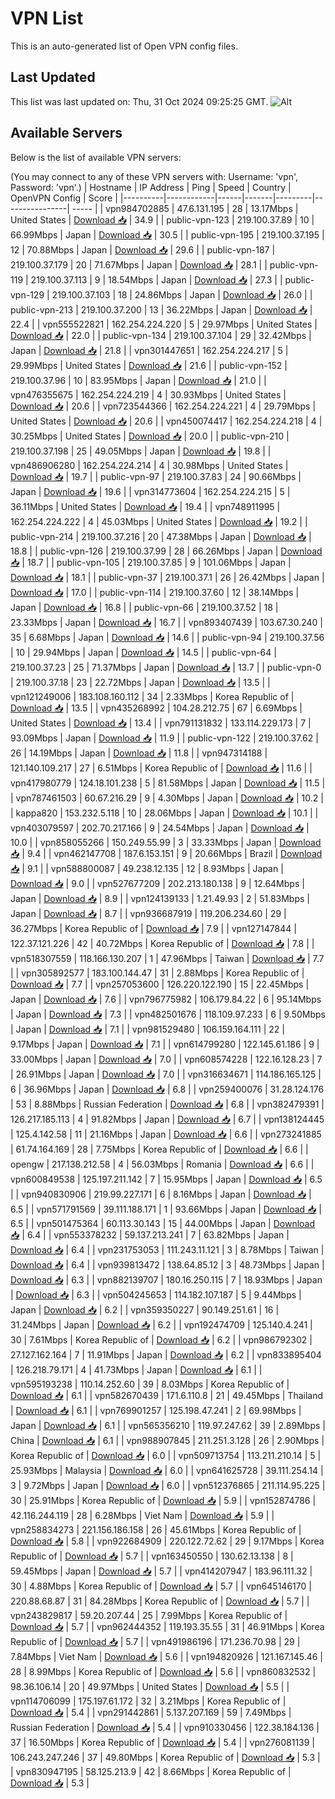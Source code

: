 # VPN List

This is an auto-generated list of Open VPN config files.

## Last Updated

This list was last updated on: Thu, 31 Oct 2024 09:25:25 GMT.
![Alt](https://repobeats.axiom.co/api/embed/186b98318ef1479477931607c1ad7d823f12451f.svg "Repobeats analytics image")

## Available Servers

Below is the list of available VPN servers:

(You may connect to any of these VPN servers with: Username: 'vpn', Password: 'vpn'.)
| Hostname | IP Address | Ping | Speed | Country | OpenVPN Config | Score |
|----------|------------|------|-------|---------|----------------| ----- |
| vpn984702885 | 47.6.131.195 | 28 | 13.17Mbps | United States | [Download 📥](./configs/server_0_US.ovpn) | 34.9 |
| public-vpn-123 | 219.100.37.89 | 10 | 66.99Mbps | Japan | [Download 📥](./configs/server_1_JP.ovpn) | 30.5 |
| public-vpn-195 | 219.100.37.195 | 12 | 70.88Mbps | Japan | [Download 📥](./configs/server_2_JP.ovpn) | 29.6 |
| public-vpn-187 | 219.100.37.179 | 20 | 71.67Mbps | Japan | [Download 📥](./configs/server_3_JP.ovpn) | 28.1 |
| public-vpn-119 | 219.100.37.113 | 9 | 18.54Mbps | Japan | [Download 📥](./configs/server_4_JP.ovpn) | 27.3 |
| public-vpn-129 | 219.100.37.103 | 18 | 24.86Mbps | Japan | [Download 📥](./configs/server_5_JP.ovpn) | 26.0 |
| public-vpn-213 | 219.100.37.200 | 13 | 36.22Mbps | Japan | [Download 📥](./configs/server_6_JP.ovpn) | 22.4 |
| vpn555522821 | 162.254.224.220 | 5 | 29.97Mbps | United States | [Download 📥](./configs/server_7_US.ovpn) | 22.0 |
| public-vpn-134 | 219.100.37.104 | 29 | 32.42Mbps | Japan | [Download 📥](./configs/server_8_JP.ovpn) | 21.8 |
| vpn301447651 | 162.254.224.217 | 5 | 29.99Mbps | United States | [Download 📥](./configs/server_9_US.ovpn) | 21.6 |
| public-vpn-152 | 219.100.37.96 | 10 | 83.95Mbps | Japan | [Download 📥](./configs/server_10_JP.ovpn) | 21.0 |
| vpn476355675 | 162.254.224.219 | 4 | 30.93Mbps | United States | [Download 📥](./configs/server_11_US.ovpn) | 20.6 |
| vpn723544366 | 162.254.224.221 | 4 | 29.79Mbps | United States | [Download 📥](./configs/server_12_US.ovpn) | 20.6 |
| vpn450074417 | 162.254.224.218 | 4 | 30.25Mbps | United States | [Download 📥](./configs/server_13_US.ovpn) | 20.0 |
| public-vpn-210 | 219.100.37.198 | 25 | 49.05Mbps | Japan | [Download 📥](./configs/server_14_JP.ovpn) | 19.8 |
| vpn486906280 | 162.254.224.214 | 4 | 30.98Mbps | United States | [Download 📥](./configs/server_15_US.ovpn) | 19.7 |
| public-vpn-97 | 219.100.37.83 | 24 | 90.66Mbps | Japan | [Download 📥](./configs/server_16_JP.ovpn) | 19.6 |
| vpn314773604 | 162.254.224.215 | 5 | 36.11Mbps | United States | [Download 📥](./configs/server_17_US.ovpn) | 19.4 |
| vpn748911995 | 162.254.224.222 | 4 | 45.03Mbps | United States | [Download 📥](./configs/server_18_US.ovpn) | 19.2 |
| public-vpn-214 | 219.100.37.216 | 20 | 47.38Mbps | Japan | [Download 📥](./configs/server_19_JP.ovpn) | 18.8 |
| public-vpn-126 | 219.100.37.99 | 28 | 66.26Mbps | Japan | [Download 📥](./configs/server_20_JP.ovpn) | 18.7 |
| public-vpn-105 | 219.100.37.85 | 9 | 101.06Mbps | Japan | [Download 📥](./configs/server_21_JP.ovpn) | 18.1 |
| public-vpn-37 | 219.100.37.1 | 26 | 26.42Mbps | Japan | [Download 📥](./configs/server_22_JP.ovpn) | 17.0 |
| public-vpn-114 | 219.100.37.60 | 12 | 38.14Mbps | Japan | [Download 📥](./configs/server_23_JP.ovpn) | 16.8 |
| public-vpn-66 | 219.100.37.52 | 18 | 23.33Mbps | Japan | [Download 📥](./configs/server_24_JP.ovpn) | 16.7 |
| vpn893407439 | 103.67.30.240 | 35 | 6.68Mbps | Japan | [Download 📥](./configs/server_25_JP.ovpn) | 14.6 |
| public-vpn-94 | 219.100.37.56 | 10 | 29.94Mbps | Japan | [Download 📥](./configs/server_26_JP.ovpn) | 14.5 |
| public-vpn-64 | 219.100.37.23 | 25 | 71.37Mbps | Japan | [Download 📥](./configs/server_27_JP.ovpn) | 13.7 |
| public-vpn-0 | 219.100.37.18 | 23 | 22.72Mbps | Japan | [Download 📥](./configs/server_28_JP.ovpn) | 13.5 |
| vpn121249006 | 183.108.160.112 | 34 | 2.33Mbps | Korea Republic of | [Download 📥](./configs/server_29_KR.ovpn) | 13.5 |
| vpn435268992 | 104.28.212.75 | 67 | 6.69Mbps | United States | [Download 📥](./configs/server_30_US.ovpn) | 13.4 |
| vpn791131832 | 133.114.229.173 | 7 | 93.09Mbps | Japan | [Download 📥](./configs/server_31_JP.ovpn) | 11.9 |
| public-vpn-122 | 219.100.37.62 | 26 | 14.19Mbps | Japan | [Download 📥](./configs/server_32_JP.ovpn) | 11.8 |
| vpn947314188 | 121.140.109.217 | 27 | 6.51Mbps | Korea Republic of | [Download 📥](./configs/server_33_KR.ovpn) | 11.6 |
| vpn417980779 | 124.18.101.238 | 5 | 81.58Mbps | Japan | [Download 📥](./configs/server_34_JP.ovpn) | 11.5 |
| vpn787461503 | 60.67.216.29 | 9 | 4.30Mbps | Japan | [Download 📥](./configs/server_35_JP.ovpn) | 10.2 |
| kappa820 | 153.232.5.118 | 10 | 28.06Mbps | Japan | [Download 📥](./configs/server_36_JP.ovpn) | 10.1 |
| vpn403079597 | 202.70.217.166 | 9 | 24.54Mbps | Japan | [Download 📥](./configs/server_37_JP.ovpn) | 10.0 |
| vpn858055266 | 150.249.55.99 | 3 | 33.33Mbps | Japan | [Download 📥](./configs/server_38_JP.ovpn) | 9.4 |
| vpn462147708 | 187.6.153.151 | 9 | 20.66Mbps | Brazil | [Download 📥](./configs/server_39_BR.ovpn) | 9.1 |
| vpn588800087 | 49.238.12.135 | 12 | 8.93Mbps | Japan | [Download 📥](./configs/server_40_JP.ovpn) | 9.0 |
| vpn527677209 | 202.213.180.138 | 9 | 12.64Mbps | Japan | [Download 📥](./configs/server_41_JP.ovpn) | 8.9 |
| vpn124139133 | 1.21.49.93 | 2 | 51.83Mbps | Japan | [Download 📥](./configs/server_42_JP.ovpn) | 8.7 |
| vpn936687919 | 119.206.234.60 | 29 | 36.27Mbps | Korea Republic of | [Download 📥](./configs/server_43_KR.ovpn) | 7.9 |
| vpn127147844 | 122.37.121.226 | 42 | 40.72Mbps | Korea Republic of | [Download 📥](./configs/server_44_KR.ovpn) | 7.8 |
| vpn518307559 | 118.166.130.207 | 1 | 47.96Mbps | Taiwan | [Download 📥](./configs/server_45_TW.ovpn) | 7.7 |
| vpn305892577 | 183.100.144.47 | 31 | 2.88Mbps | Korea Republic of | [Download 📥](./configs/server_46_KR.ovpn) | 7.7 |
| vpn257053600 | 126.220.122.190 | 15 | 22.45Mbps | Japan | [Download 📥](./configs/server_47_JP.ovpn) | 7.6 |
| vpn796775982 | 106.179.84.22 | 6 | 95.14Mbps | Japan | [Download 📥](./configs/server_48_JP.ovpn) | 7.3 |
| vpn482501676 | 118.109.97.233 | 6 | 9.50Mbps | Japan | [Download 📥](./configs/server_49_JP.ovpn) | 7.1 |
| vpn981529480 | 106.159.164.111 | 22 | 9.17Mbps | Japan | [Download 📥](./configs/server_50_JP.ovpn) | 7.1 |
| vpn614799280 | 122.145.61.186 | 9 | 33.00Mbps | Japan | [Download 📥](./configs/server_51_JP.ovpn) | 7.0 |
| vpn608574228 | 122.16.128.23 | 7 | 26.91Mbps | Japan | [Download 📥](./configs/server_52_JP.ovpn) | 7.0 |
| vpn316634671 | 114.186.165.125 | 6 | 36.96Mbps | Japan | [Download 📥](./configs/server_53_JP.ovpn) | 6.8 |
| vpn259400076 | 31.28.124.176 | 53 | 8.88Mbps | Russian Federation | [Download 📥](./configs/server_54_RU.ovpn) | 6.8 |
| vpn382479391 | 126.217.185.113 | 4 | 91.82Mbps | Japan | [Download 📥](./configs/server_55_JP.ovpn) | 6.7 |
| vpn138124445 | 125.4.142.58 | 11 | 21.16Mbps | Japan | [Download 📥](./configs/server_56_JP.ovpn) | 6.6 |
| vpn273241885 | 61.74.164.169 | 28 | 7.75Mbps | Korea Republic of | [Download 📥](./configs/server_57_KR.ovpn) | 6.6 |
| opengw | 217.138.212.58 | 4 | 56.03Mbps | Romania | [Download 📥](./configs/server_58_RO.ovpn) | 6.6 |
| vpn600849538 | 125.197.211.142 | 7 | 15.95Mbps | Japan | [Download 📥](./configs/server_59_JP.ovpn) | 6.5 |
| vpn940830906 | 219.99.227.171 | 6 | 8.16Mbps | Japan | [Download 📥](./configs/server_60_JP.ovpn) | 6.5 |
| vpn571791569 | 39.111.188.171 | 1 | 93.66Mbps | Japan | [Download 📥](./configs/server_61_JP.ovpn) | 6.5 |
| vpn501475364 | 60.113.30.143 | 15 | 44.00Mbps | Japan | [Download 📥](./configs/server_62_JP.ovpn) | 6.4 |
| vpn553378232 | 59.137.213.241 | 7 | 63.82Mbps | Japan | [Download 📥](./configs/server_63_JP.ovpn) | 6.4 |
| vpn231753053 | 111.243.11.121 | 3 | 8.78Mbps | Taiwan | [Download 📥](./configs/server_64_TW.ovpn) | 6.4 |
| vpn939813472 | 138.64.85.12 | 3 | 48.73Mbps | Japan | [Download 📥](./configs/server_65_JP.ovpn) | 6.3 |
| vpn882139707 | 180.16.250.115 | 7 | 18.93Mbps | Japan | [Download 📥](./configs/server_66_JP.ovpn) | 6.3 |
| vpn504245653 | 114.182.107.187 | 5 | 9.44Mbps | Japan | [Download 📥](./configs/server_67_JP.ovpn) | 6.2 |
| vpn359350227 | 90.149.251.61 | 16 | 31.24Mbps | Japan | [Download 📥](./configs/server_68_JP.ovpn) | 6.2 |
| vpn192474709 | 125.140.4.241 | 30 | 7.61Mbps | Korea Republic of | [Download 📥](./configs/server_69_KR.ovpn) | 6.2 |
| vpn986792302 | 27.127.162.164 | 7 | 11.91Mbps | Japan | [Download 📥](./configs/server_70_JP.ovpn) | 6.2 |
| vpn833895404 | 126.218.79.171 | 4 | 41.73Mbps | Japan | [Download 📥](./configs/server_71_JP.ovpn) | 6.1 |
| vpn595193238 | 110.14.252.60 | 39 | 8.03Mbps | Korea Republic of | [Download 📥](./configs/server_72_KR.ovpn) | 6.1 |
| vpn582670439 | 171.6.110.8 | 21 | 49.45Mbps | Thailand | [Download 📥](./configs/server_73_TH.ovpn) | 6.1 |
| vpn769901257 | 125.198.47.241 | 2 | 69.98Mbps | Japan | [Download 📥](./configs/server_74_JP.ovpn) | 6.1 |
| vpn565356210 | 119.97.247.62 | 39 | 2.89Mbps | China | [Download 📥](./configs/server_75_CN.ovpn) | 6.1 |
| vpn988907845 | 211.251.3.128 | 26 | 2.90Mbps | Korea Republic of | [Download 📥](./configs/server_76_KR.ovpn) | 6.0 |
| vpn509713754 | 113.211.210.14 | 5 | 25.93Mbps | Malaysia | [Download 📥](./configs/server_77_MY.ovpn) | 6.0 |
| vpn641625728 | 39.111.254.14 | 3 | 9.72Mbps | Japan | [Download 📥](./configs/server_78_JP.ovpn) | 6.0 |
| vpn512376865 | 211.114.95.225 | 30 | 25.91Mbps | Korea Republic of | [Download 📥](./configs/server_79_KR.ovpn) | 5.9 |
| vpn152874786 | 42.116.244.119 | 28 | 6.28Mbps | Viet Nam | [Download 📥](./configs/server_80_VN.ovpn) | 5.9 |
| vpn258834273 | 221.156.186.158 | 26 | 45.61Mbps | Korea Republic of | [Download 📥](./configs/server_81_KR.ovpn) | 5.8 |
| vpn922684909 | 220.122.72.62 | 29 | 9.17Mbps | Korea Republic of | [Download 📥](./configs/server_82_KR.ovpn) | 5.7 |
| vpn163450550 | 130.62.13.138 | 8 | 59.45Mbps | Japan | [Download 📥](./configs/server_83_JP.ovpn) | 5.7 |
| vpn414207947 | 183.96.111.32 | 30 | 4.88Mbps | Korea Republic of | [Download 📥](./configs/server_84_KR.ovpn) | 5.7 |
| vpn645146170 | 220.88.68.87 | 31 | 84.28Mbps | Korea Republic of | [Download 📥](./configs/server_85_KR.ovpn) | 5.7 |
| vpn243829817 | 59.20.207.44 | 25 | 7.99Mbps | Korea Republic of | [Download 📥](./configs/server_86_KR.ovpn) | 5.7 |
| vpn962444352 | 119.193.35.55 | 31 | 46.91Mbps | Korea Republic of | [Download 📥](./configs/server_87_KR.ovpn) | 5.7 |
| vpn491986196 | 171.236.70.98 | 29 | 7.84Mbps | Viet Nam | [Download 📥](./configs/server_88_VN.ovpn) | 5.6 |
| vpn194820926 | 121.167.145.46 | 28 | 8.99Mbps | Korea Republic of | [Download 📥](./configs/server_89_KR.ovpn) | 5.6 |
| vpn860832532 | 98.36.106.14 | 20 | 49.97Mbps | United States | [Download 📥](./configs/server_90_US.ovpn) | 5.5 |
| vpn114706099 | 175.197.61.172 | 32 | 3.21Mbps | Korea Republic of | [Download 📥](./configs/server_91_KR.ovpn) | 5.4 |
| vpn291442861 | 5.137.207.169 | 59 | 7.49Mbps | Russian Federation | [Download 📥](./configs/server_92_RU.ovpn) | 5.4 |
| vpn910330456 | 122.38.184.136 | 37 | 16.50Mbps | Korea Republic of | [Download 📥](./configs/server_93_KR.ovpn) | 5.4 |
| vpn276081139 | 106.243.247.246 | 37 | 49.80Mbps | Korea Republic of | [Download 📥](./configs/server_94_KR.ovpn) | 5.3 |
| vpn830947195 | 58.125.213.9 | 42 | 8.66Mbps | Korea Republic of | [Download 📥](./configs/server_95_KR.ovpn) | 5.3 |
